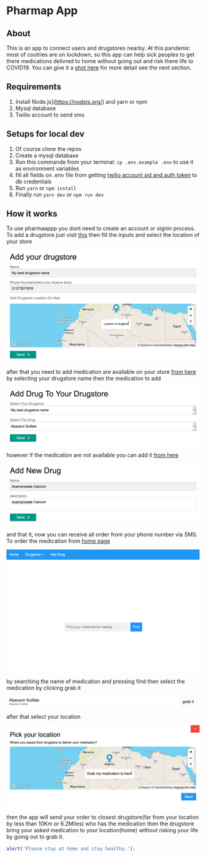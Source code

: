 # Pharmap App

## About

This is an app to connect users and drugstores nearby. At this pandemic most of coutries are on lockdown, so this app can help sick peoples to get there medications delivred to home without going out and risk there life to COVID19. You can give it a [shot here](https://pharmaappp.herokuapp.com/) for more detail see the next section.

## Requirements
1. Install Node.js](https://nodejs.org/) and yarn or npm
2. Mysql database
3. Twilio account to send sms

## Setups for local dev
1. Of course clone the repos
2. Create a mysql database
3. Run this commande from your terminal: `cp .env.example .env` to use it as environment variables
4. fill all fields on .env file from getting [twilio account sid and auth token](https://www.twilio.com/console) to db credentials
5. Run `yarn` or `npm install`
6. Finally run `yarn dev` or `npm run dev`

## How it works
To use pharmaappp you dont need to create an account or signin process.
To add a drugstore just visit [this](http:localhost:3000/add-drugstore) then fill the inputs and select the location of your store

![Image of Yaktocat](./screenshots/add-drugstore.png)

after that you need to add medication are available on your store [from here](http:localhost:3000/add-drug-to-store) by selecting your drugstore name then the medication to add

![Image of Yaktocat](./screenshots/add-drug-to-store.png)

however if the medication are not available you can add it [from here](http:localhost:3000/add-drug) 

![Image of Yaktocat](./screenshots/add-drug.png)

and that it, now you can receive all order from your phone number via SMS.
To order the medication from [home page](http:localhost:3000/) 

![Image of Yaktocat](./screenshots/home.png)

by searching the name of medication and pressing find then select the medication by clicking grab it

![Image of Yaktocat](./screenshots/select-drug.png)

after that select your location

![Image of Yaktocat](./screenshots/pick-location.png)

then the app will send your order to closest drugstore(far from your location by less than 10Km or 6.2Miles) who has the medication then the drugstore bring your asked medication to your location(home) without risking your life by going out to grab it.

```javascript
alert('Please stay at home and stay healthy.');
```